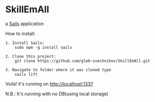 # SkillEmAll

a [Sails](http://sailsjs.org) application

How to install:

	1. Install Sails: 
		sudo npm -g install sails

	2. Clone this project: 
		git clone https://github.com/gleb-svechnikov/SkillEmAll.git

	3. Navigate to folder where it was cloned type 
		sails lift

Voilà! it's running on  [http://localhost:1337](http://localhost:1337)

N.B.: It's running with no DB(using local storage)


